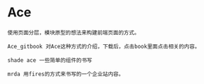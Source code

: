 # Ace
 	使用页面分层，模块原型的想法来构建前端页面的方式。

 	Ace_gitbook 对Ace这种方式的介绍，下载后，点击book里面点击相关的内容。 

 	shade ace 一些简单的组件的书写

 	mrda 用fires的方式来书写的一个企业站内容。 








